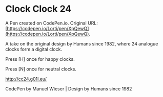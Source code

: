 # Clock Clock 24

A Pen created on CodePen.io. Original URL: [https://codepen.io/Lorti/pen/XpQewQ](https://codepen.io/Lorti/pen/XpQewQ).

A take on the original design by Humans since 1982, where 24 analogue clocks form a digital clock.

Press [H] once for happy clocks.

Press [N] once for neutral clocks.

http://cc24.g01l.eu/

CodePen by Manuel Wieser | Design by Humans since 1982
